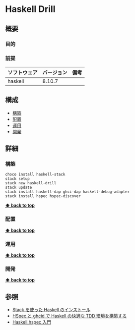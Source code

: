 # Haskell Drill

## 概要

### 目的

### 前提

| ソフトウェア | バージョン | 備考 |
| :----------- | :--------- | :--- |
| haskell      | 8.10.7     |      |

## 構成

- [構築](#構築)
- [配置](#配置)
- [運用](#運用)
- [開発](#開発)

## 詳細

### 構築

```
choco install haskell-stack
stack setup
stack new haskell-drill
stack update
stack install haskell-dap ghci-dap haskell-debug-adapter
stack install hspec hspec-discover
```

**[⬆ back to top](#構成)**

### 配置

**[⬆ back to top](#構成)**

### 運用

**[⬆ back to top](#構成)**

### 開発

**[⬆ back to top](#構成)**

## 参照

- [Stack を使った Haskell のインストール](https://qiita.com/KNaito/items/98debf322e08c706fc90)
- [HSpec と ghcid で Haskell の快適な TDD 環境を構築する](https://qiita.com/spinylobster/items/268d2053b711f1ccc415)
- [Haskell hspec 入門](https://qiita.com/satosystems/items/4a7b6cc007f885a6de90)

